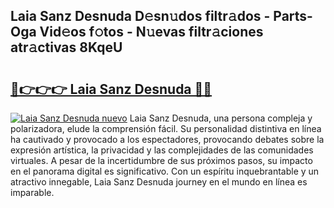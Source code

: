 ## Laia Sanz Desnuda D𝚎sn𝚞dos filtr𝚊dos - Parts-Oga Vid𝚎os f𝚘tos - N𝚞evas filtr𝚊ciones atr𝚊ctivas 8KqeU

# <h2><a href="http://mb1jno.tromn.icu/?c=Laia+Sanz+Desnuda">🔗👉👉👉 Laia Sanz Desnuda 🔗🔗</a></h2>

[![Laia Sanz Desnuda nuevo](https://i.imgur.com/pEAQMta.gif)](http://mb1jno.tromn.icu/?c=Laia+Sanz+Desnuda)
Laia Sanz Desnuda, una persona compleja y polarizadora, elude la comprensión fácil. Su personalidad distintiva en línea ha cautivado y provocado a los espectadores, provocando debates sobre la expresión artística, la privacidad y las complejidades de las comunidades virtuales. A pesar de la incertidumbre de sus próximos pasos, su impacto en el panorama digital es significativo. Con un espíritu inquebrantable y un atractivo innegable, Laia Sanz Desnuda journey en el mundo en línea es imparable.
